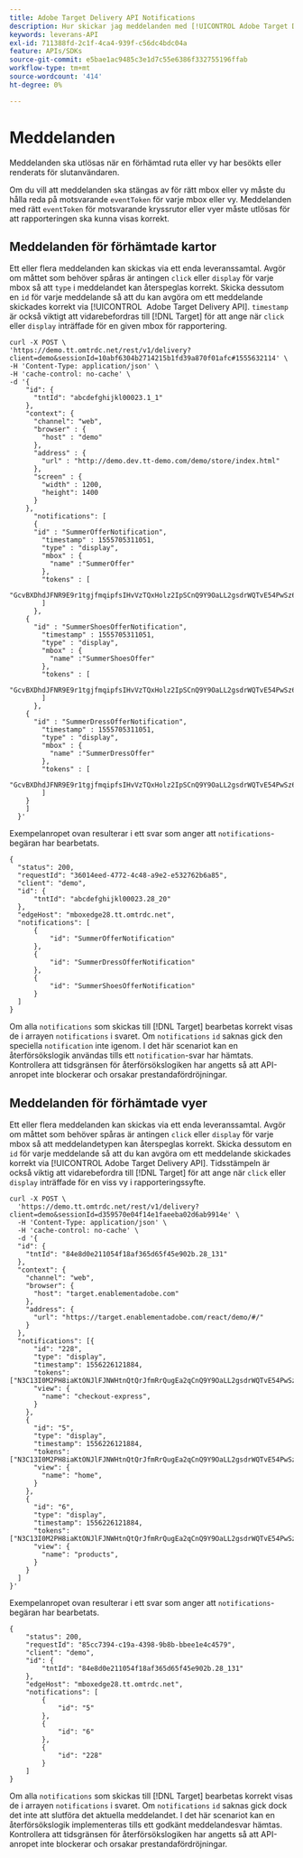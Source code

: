 ```yaml
---
title: Adobe Target Delivery API Notifications
description: Hur skickar jag meddelanden med [!UICONTROL Adobe Target Delivery API]?
keywords: leverans-API
exl-id: 711388fd-2c1f-4ca4-939f-c56dc4bdc04a
feature: APIs/SDKs
source-git-commit: e5bae1ac9485c3e1d7c55e6386f332755196ffab
workflow-type: tm+mt
source-wordcount: '414'
ht-degree: 0%

---
```


# Meddelanden

Meddelanden ska utlösas när en förhämtad ruta eller vy har besökts eller renderats för slutanvändaren.

Om du vill att meddelanden ska stängas av för rätt mbox eller vy måste du hålla reda på motsvarande `eventToken` för varje mbox eller vy. Meddelanden med rätt `eventToken` för motsvarande kryssrutor eller vyer måste utlösas för att rapporteringen ska kunna visas korrekt.

## Meddelanden för förhämtade kartor

Ett eller flera meddelanden kan skickas via ett enda leveranssamtal. Avgör om måttet som behöver spåras är antingen `click` eller `display` för varje mbox så att `type` i meddelandet kan återspeglas korrekt. Skicka dessutom en `id` för varje meddelande så att du kan avgöra om ett meddelande skickades korrekt via [!UICONTROL &#x200B; Adobe Target Delivery API]. `timestamp` är också viktigt att vidarebefordras till [!DNL Target] för att ange när `click` eller `display` inträffade för en given mbox för rapportering.

```
curl -X POST \
'https://demo.tt.omtrdc.net/rest/v1/delivery?client=demo&sessionId=10abf6304b2714215b1fd39a870f01afc#1555632114' \
-H 'Content-Type: application/json' \
-H 'cache-control: no-cache' \
-d '{
    "id": {
      "tntId": "abcdefghijkl00023.1_1"
    },
    "context": {
      "channel": "web",
      "browser" : {
        "host" : "demo"
      },
      "address" : {
        "url" : "http://demo.dev.tt-demo.com/demo/store/index.html"
      },
      "screen" : {
        "width" : 1200,
        "height": 1400
      }
    },
      "notifications": [
      {
      "id" : "SummerOfferNotification",
        "timestamp" : 1555705311051,
        "type" : "display",
        "mbox" : {
          "name" :"SummerOffer"   
        },
        "tokens" : [
          "GcvBXDhdJFNR9E9r1tgjfmqipfsIHvVzTQxHolz2IpSCnQ9Y9OaLL2gsdrWQTvE54PwSz67rmXWmSnkXpSSS2Q"
        ]
      },
    {
      "id" : "SummerShoesOfferNotification",
        "timestamp" : 1555705311051,
        "type" : "display",
        "mbox" : {
          "name" :"SummerShoesOffer"   
        },
        "tokens" : [
          "GcvBXDhdJFNR9E9r1tgjfmqipfsIHvVzTQxHolz2IpSCnQ9Y9OaLL2gsdrWQTvE54PwSz67rmXWmSnkXpSSS2Q"
        ]
      },
    {
      "id" : "SummerDressOfferNotification",
        "timestamp" : 1555705311051,
        "type" : "display",
        "mbox" : {
          "name" :"SummerDressOffer"   
        },
        "tokens" : [
          "GcvBXDhdJFNR9E9r1tgjfmqipfsIHvVzTQxHolz2IpSCnQ9Y9OaLL2gsdrWQTvE54PwSz67rmXWmSnkXpSSS2Q"
        ]
    } 
    ]
  }'
```

Exempelanropet ovan resulterar i ett svar som anger att `notifications`-begäran har bearbetats.

```
{
  "status": 200,
  "requestId": "36014eed-4772-4c48-a9e2-e532762b6a85",
  "client": "demo",
  "id": {
      "tntId": "abcdefghijkl00023.28_20"
  },
  "edgeHost": "mboxedge28.tt.omtrdc.net",
  "notifications": [
      {
          "id": "SummerOfferNotification"
      },
      {
          "id": "SummerDressOfferNotification"
      },
      {
          "id": "SummerShoesOfferNotification"
      }
  ]
}
```

Om alla `notifications` som skickas till [!DNL Target] bearbetas korrekt visas de i arrayen `notifications` i svaret. Om `notifications` `id` saknas gick den speciella `notification` inte igenom. I det här scenariot kan en återförsökslogik användas tills ett `notification`-svar har hämtats. Kontrollera att tidsgränsen för återförsökslogiken har angetts så att API-anropet inte blockerar och orsakar prestandafördröjningar.

## Meddelanden för förhämtade vyer

Ett eller flera meddelanden kan skickas via ett enda leveranssamtal. Avgör om måttet som behöver spåras är antingen `click` eller `display` för varje mbox så att meddelandetypen kan återspeglas korrekt. Skicka dessutom en `id` för varje meddelande så att du kan avgöra om ett meddelande skickades korrekt via [!UICONTROL Adobe Target Delivery API]. Tidsstämpeln är också viktig att vidarebefordra till [!DNL Target] för att ange när `click` eller `display` inträffade för en viss vy i rapporteringssyfte.

```
curl -X POST \
  'https://demo.tt.omtrdc.net/rest/v1/delivery?client=demo&sessionId=d359570e04f14e1faeeba02d6ab9914e' \
  -H 'Content-Type: application/json' \
  -H 'cache-control: no-cache' \
  -d '{
  "id": {
    "tntId": "84e8d0e211054f18af365d65f45e902b.28_131"
  },
  "context": {
    "channel": "web",
    "browser": {
      "host": "target.enablementadobe.com"
    },
    "address": {
      "url": "https://target.enablementadobe.com/react/demo/#/"
    }
  },
  "notifications": [{
      "id": "228",
      "type": "display",
      "timestamp": 1556226121884,
      "tokens": ["N3C13I0M2PH8iaKtONJlFJNWHtnQtQrJfmRrQugEa2qCnQ9Y9OaLL2gsdrWQTvE54PwSz67rmXWmSnkXpSSS2Q=="],
      "view": {
        "name": "checkout-express",
      }
    },
    {
      "id": "5",
      "type": "display",
      "timestamp": 1556226121884,
      "tokens": ["N3C13I0M2PH8iaKtONJlFJNWHtnQtQrJfmRrQugEa2qCnQ9Y9OaLL2gsdrWQTvE54PwSz67rmXWmSnkXpSSS2Q=="],
      "view": {
        "name": "home",
      }
    },
    {
      "id": "6",
      "type": "display",
      "timestamp": 1556226121884,
      "tokens": ["N3C13I0M2PH8iaKtONJlFJNWHtnQtQrJfmRrQugEa2qCnQ9Y9OaLL2gsdrWQTvE54PwSz67rmXWmSnkXpSSS2Q=="],
      "view": {
        "name": "products",
      }
    }
  ]
}'
```

Exempelanropet ovan resulterar i ett svar som anger att `notifications`-begäran har bearbetats.

```
{
    "status": 200,
    "requestId": "85cc7394-c19a-4398-9b8b-bbee1e4c4579",
    "client": "demo",
    "id": {
        "tntId": "84e8d0e211054f18af365d65f45e902b.28_131"
    },
    "edgeHost": "mboxedge28.tt.omtrdc.net",
    "notifications": [
        {
            "id": "5"
        },
        {
            "id": "6"
        },
        {
            "id": "228"
        }
    ]
}
```

Om alla `notifications` som skickas till [!DNL Target] bearbetas korrekt visas de i arrayen `notifications` i svaret. Om `notifications` `id` saknas gick dock det inte att slutföra det aktuella meddelandet. I det här scenariot kan en återförsökslogik implementeras tills ett godkänt meddelandesvar hämtas. Kontrollera att tidsgränsen för återförsökslogiken har angetts så att API-anropet inte blockerar och orsakar prestandafördröjningar.
